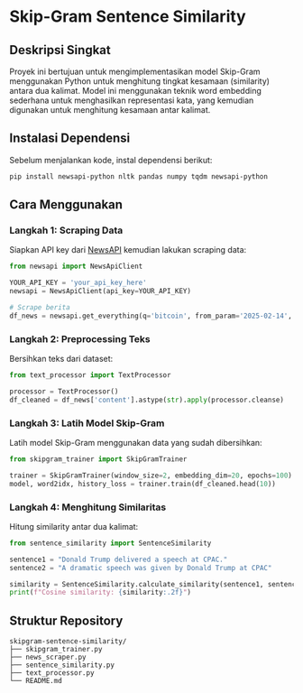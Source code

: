 # Skip-Gram Sentence Similarity

## Deskripsi Singkat
Proyek ini bertujuan untuk mengimplementasikan model Skip-Gram menggunakan Python untuk menghitung tingkat kesamaan (similarity) antara dua kalimat. Model ini menggunakan teknik word embedding sederhana untuk menghasilkan representasi kata, yang kemudian digunakan untuk menghitung kesamaan antar kalimat.

## Instalasi Dependensi
Sebelum menjalankan kode, instal dependensi berikut:

```bash
pip install newsapi-python nltk pandas numpy tqdm newsapi-python
```

## Cara Menggunakan

### Langkah 1: Scraping Data

Siapkan API key dari [NewsAPI](https://newsapi.org/) kemudian lakukan scraping data:

```python
from newsapi import NewsApiClient

YOUR_API_KEY = 'your_api_key_here'
newsapi = NewsApiClient(api_key=YOUR_API_KEY)

# Scrape berita
df_news = newsapi.get_everything(q='bitcoin', from_param='2025-02-14', to='2025-03-14', language='en', sort_by='popularity', page_size=100)
```

### Langkah 2: Preprocessing Teks

Bersihkan teks dari dataset:

```python
from text_processor import TextProcessor

processor = TextProcessor()
df_cleaned = df_news['content'].astype(str).apply(processor.cleanse)
```

### Langkah 3: Latih Model Skip-Gram

Latih model Skip-Gram menggunakan data yang sudah dibersihkan:

```python
from skipgram_trainer import SkipGramTrainer

trainer = SkipGramTrainer(window_size=2, embedding_dim=20, epochs=100)
model, word2idx, history_loss = trainer.train(df_cleaned.head(10))
```

### Langkah 4: Menghitung Similaritas

Hitung similarity antar dua kalimat:

```python
from sentence_similarity import SentenceSimilarity

sentence1 = "Donald Trump delivered a speech at CPAC."
sentence2 = "A dramatic speech was given by Donald Trump at CPAC"

similarity = SentenceSimilarity.calculate_similarity(sentence1, sentence2, model, word2idx)
print(f"Cosine similarity: {similarity:.2f}")
```

## Struktur Repository

```
skipgram-sentence-similarity/
├── skipgram_trainer.py
├── news_scraper.py
├── sentence_similarity.py
├── text_processor.py
└── README.md
```

